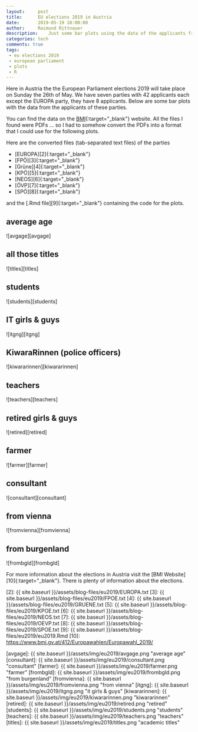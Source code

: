 ```yaml
---
layout:     post
title:      EU elections 2019 in Austria
date:       2019-05-19 18:00:00
author:     Raimund Rittnauer
description:    Just some bar plots using the data of the applicants from parties in Austria for the European Parliament election 2019
categories: tech
comments: true
tags:
 - eu elections 2019
 - european parliament
 - plots
 - R
---
```


Here in Austria the the European Parliament elections 2019 will take place on Sunday the 26th of May. We have seven parties with 42 applicants each except the EUROPA party, they have 8 applicants. Below are some bar plots with the data from the applicants of these parties.

You can find the data on the [BMI][1]{:target="_blank"} website. All the files I found were PDFs ... so I had to somehow convert the PDFs into a format that I could use for the following plots.

Here are the converted files (tab-separated text files) of the parties

* [EUROPA][2]{:target="_blank"}
* [FPÖ][3]{:target="_blank"}
* [Grüne][4]{:target="_blank"}
* [KPÖ][5]{:target="_blank"}
* [NEOS][6]{:target="_blank"}
* [ÖVP][7]{:target="_blank"}
* [SPÖ][8]{:target="_blank"}

and the [.Rmd file][9]{:target="_blank"} containing the code for the plots.

## average age

![avgage][avgage]

## all those titles

![titles][titles]

## students

![students][students]

## IT girls & guys

![itgng][itgng]

## KiwaraRinnen (police officers)

![kiwararinnen][kiwararinnen]

## teachers

![teachers][teachers]

## retired girls & guys

![retired][retired]

## farmer

![farmer][farmer]

## consultant

![consultant][consultant]

## from vienna

![fromvienna][fromvienna]

## from burgenland

![frombgld][frombgld]

For more information about the elections in Austria visit the [BMI Website][10]{:target="_blank"}.
There is plenty of information about the elections.

[1]: https://www.bmi.gv.at/412/Europawahlen/Europawahl_2019/start.aspx#pk_04
[2]: {{ site.baseurl }}/assets/blog-files/eu2019/EUROPA.txt
[3]: {{ site.baseurl }}/assets/blog-files/eu2019/FPOE.txt
[4]: {{ site.baseurl }}/assets/blog-files/eu2019/GRUENE.txt
[5]: {{ site.baseurl }}/assets/blog-files/eu2019/KPOE.txt
[6]: {{ site.baseurl }}/assets/blog-files/eu2019/NEOS.txt
[7]: {{ site.baseurl }}/assets/blog-files/eu2019/OEVP.txt
[8]: {{ site.baseurl }}/assets/blog-files/eu2019/SPOE.txt
[9]: {{ site.baseurl }}/assets/blog-files/eu2019/eu2019.Rmd
[10]: https://www.bmi.gv.at/412/Europawahlen/Europawahl_2019/

[avgage]: {{ site.baseurl }}/assets/img/eu2019/avgage.png "average age"
[consultant]: {{ site.baseurl }}/assets/img/eu2019/consultant.png "consultant"
[farmer]: {{ site.baseurl }}/assets/img/eu2019/farmer.png "farmer"
[frombgld]: {{ site.baseurl }}/assets/img/eu2019/frombgld.png "from burgenland"
[fromvienna]: {{ site.baseurl }}/assets/img/eu2019/fromvienna.png "from vienna"
[itgng]: {{ site.baseurl }}/assets/img/eu2019/itgng.png "it girls & guys"
[kiwararinnen]: {{ site.baseurl }}/assets/img/eu2019/kiwararinnen.png "kiwararinnen"
[retired]: {{ site.baseurl }}/assets/img/eu2019/retired.png "retired"
[students]: {{ site.baseurl }}/assets/img/eu2019/students.png "students"
[teachers]: {{ site.baseurl }}/assets/img/eu2019/teachers.png "teachers"
[titles]: {{ site.baseurl }}/assets/img/eu2019/titles.png "academic titles"
